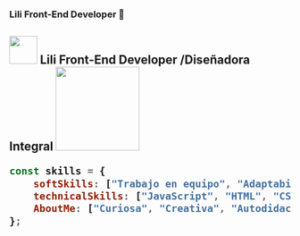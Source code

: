 ### Lili Front-End Developer  👋
<h2>  <img src="https://cdn-images-1.medium.com/max/1200/1*mlFkczi1KC2fxq4pfPxWHQ.png" width="50"> Lili Front-End Developer /Diseñadora Integral 
<img src="https://media.giphy.com/media/JIX9t2j0ZTN9S/giphy.gif" width="150">

```javascript
const skills = {
    softSkills: ["Trabajo en equipo", "Adaptabilidad ", "Tolerancia", "Creatividad"],
    technicalSkills: ["JavaScript", "HTML", "CSS", "React", "Indesign", "Illustrator", "Photoshop", "AfterEffects",],
    AboutMe: ["Curiosa", "Creativa", "Autodidacta", "Me gusta el cine, el arte y los animales"],
};
```

<!--
**ravalidesign/ravalidesign** is a ✨ _special_ ✨ repository because its `README.md` (this file) appears on your GitHub profile.

Here are some ideas to get you started:

- 🔭 I’m currently working on ...
- 🌱 I’m currently learning ...
- 👯 I’m looking to collaborate on ...
- 🤔 I’m looking for help with ...
- 💬 Ask me about ...
- 📫 How to reach me: ...
- 😄 Pronouns: ...
- ⚡ Fun fact: ...
-->
